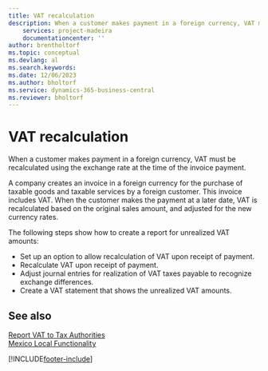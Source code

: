 ```yaml
---
title: VAT recalculation
description: When a customer makes payment in a foreign currency, VAT must be recalculated using the exchange rate at the time of the invoice payment.
    services: project-madeira 
    documentationcenter: ''
author: brentholtorf
ms.topic: conceptual
ms.devlang: al
ms.search.keywords:
ms.date: 12/06/2023
ms.author: bholtorf
ms.service: dynamics-365-business-central
ms.reviewer: bholtorf
---
```

# VAT recalculation
When a customer makes payment in a foreign currency, VAT must be recalculated using the exchange rate at the time of the invoice payment.  

A company creates an invoice in a foreign currency for the purchase of taxable goods and taxable services by a foreign customer. This invoice includes VAT. When the customer makes the payment at a later date, VAT is recalculated based on the original sales amount, and adjusted for the new currency rates.  

The following steps show how to create a report for unrealized VAT amounts:  

- Set up an option to allow recalculation of VAT upon receipt of payment.  
- Recalculate VAT upon receipt of payment.  
- Adjust journal entries for realization of VAT taxes payable to recognize exchange differences.  
- Create a VAT statement that shows the unrealized VAT amounts.

## See also

[Report VAT to Tax Authorities](../../finance-how-report-vat.md)   
[Mexico Local Functionality](mexico-local-functionality.md)


[!INCLUDE[footer-include](../../includes/footer-banner.md)]
